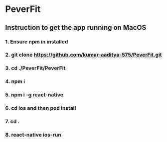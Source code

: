 # PeverFit

## Instruction to get the app running on MacOS
### 1. Ensure npm in installed
### 2. git clone https://github.com/kumar-aaditya-575/PeverFit.git
### 3. cd ./PeverFit/PeverFit
### 4. npm i
### 5. npm i -g react-native
### 6. cd ios and then pod install
### 7. cd .
### 8. react-native ios-run
